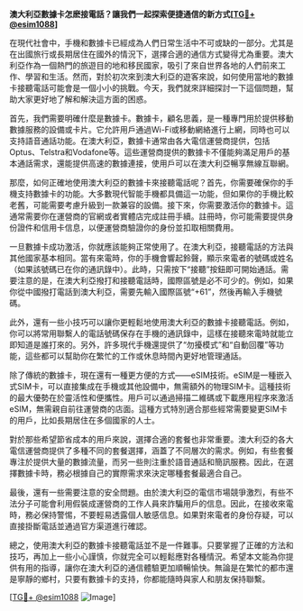 **澳大利亞數據卡怎麽接電話？讓我們一起探索便捷通信的新方式[[TG💪+ @esim1088](https://t.me/s/esim1088)]**

在現代社會中，手機和數據卡已經成為人們日常生活中不可或缺的一部分。尤其是在出國旅行或長期居住在國外的情況下，選擇合適的通信方式變得尤為重要。澳大利亞作為一個熱門的旅遊目的地和移民國家，吸引了來自世界各地的人們前來工作、學習和生活。然而，對於初次來到澳大利亞的遊客來說，如何使用當地的數據卡接聽電話可能會是一個小小的挑戰。今天，我們就來詳細探討一下這個問題，幫助大家更好地了解和解決這方面的困惑。

首先，我們需要明確什麼是數據卡。數據卡，顧名思義，是一種專門用於提供移動數據服務的設備或卡片。它允許用戶通過Wi-Fi或移動網絡進行上網，同時也可以支持語音通話功能。在澳大利亞，數據卡通常由各大電信運營商提供，包括Optus、Telstra和Vodafone等。這些運營商提供的數據卡不僅能夠滿足用戶的基本通話需求，還能提供高速的數據連接，使用戶可以在澳大利亞暢享無線互聯網。

那麼，如何正確地使用澳大利亞的數據卡來接聽電話呢？首先，你需要確保你的手機支持數據卡的功能。大多數現代智能手機都具備這一功能，但如果你的手機比較老舊，可能需要考慮升級到一款兼容的設備。接下來，你需要激活你的數據卡。這通常需要你在運營商的官網或者實體店完成註冊手續。註冊時，你可能需要提供身份證件和信用卡信息，以便運營商驗證你的身份並扣取相關費用。

一旦數據卡成功激活，你就應該能夠正常使用了。在澳大利亞，接聽電話的方法與其他國家基本相同。當有來電時，你的手機會響起鈴聲，顯示來電者的號碼或姓名（如果該號碼已在你的通訊錄中）。此時，只需按下“接聽”按鈕即可開始通話。需要注意的是，在澳大利亞撥打和接聽電話時，國際區號是必不可少的。例如，如果你從中國撥打電話到澳大利亞，需要先輸入國際區號“+61”，然後再輸入手機號碼。

此外，還有一些小技巧可以讓你更輕鬆地使用澳大利亞的數據卡接聽電話。例如，你可以將常用聯繫人的電話號碼保存在手機的通訊錄中，這樣在接聽來電時就能立即知道是誰打來的。另外，許多現代手機還提供了“勿擾模式”和“自動回覆”等功能，這些都可以幫助你在繁忙的工作或休息時間內更好地管理通話。

除了傳統的數據卡，現在還有一種更方便的方式——eSIM技術。eSIM是一種嵌入式SIM卡，可以直接集成在手機或其他設備中，無需額外的物理SIM卡。這種技術的最大優勢在於靈活性和便攜性。用戶可以通過掃描二維碼或下載應用程序來激活eSIM，無需親自前往運營商的店面。這種方式特別適合那些經常需要變更SIM卡的用戶，比如長期居住在多個國家的人士。

對於那些希望節省成本的用戶來說，選擇合適的套餐也非常重要。澳大利亞的各大電信運營商提供了多種不同的套餐選擇，涵蓋了不同層次的需求。例如，有些套餐專注於提供大量的數據流量，而另一些則注重於語音通話和簡訊服務。因此，在選擇數據卡時，務必根據自己的實際需求來決定哪種套餐最適合自己。

最後，還有一些需要注意的安全問題。由於澳大利亞的電信市場競爭激烈，有些不法分子可能會利用假裝成運營商的工作人員來詐騙用戶的信息。因此，在接收來電時，務必保持警惕，不要輕易透露個人敏感信息。如果對來電者的身份存疑，可以直接掛斷電話並通過官方渠道進行確認。

總之，使用澳大利亞的數據卡接聽電話並不是一件難事。只要掌握了正確的方法和技巧，再加上一些小心謹慎，你就完全可以輕鬆應對各種情況。希望本文能為你提供有用的指導，讓你在澳大利亞的通信體驗更加順暢愉快。無論是在繁忙的都市還是寧靜的鄉村，只要有數據卡的支持，你都能隨時與家人和朋友保持聯繫。

[[TG💪+ @esim1088](https://t.me/s/esim1088) ![Image](https://i.postimg.cc/4NQfJmqS/Snipaste-2025-05-13-00-14-12.png)]